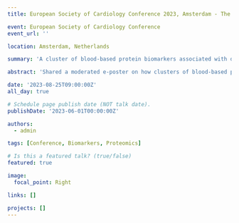 ```yaml
---
title: European Society of Cardiology Conference 2023, Amsterdam - The Netherlands

event: European Society of Cardiology Conference
event_url: ''

location: Amsterdam, Netherlands

summary: 'A cluster of blood-based protein biomarkers associated with decreased cerebral blood flow relates to future cardiovascular events in patients with cardiovascular disease (Moderated e-poster)'

abstract: 'Shared a moderated e-poster on how clusters of blood-based protein biomarkers, linked to reduced cerebral blood flow, predict cardiovascular events in patients with existing cardiovascular disease during ESC 2023.'

date: '2023-08-25T09:00:00Z'
all_day: true

# Schedule page publish date (NOT talk date).
publishDate: '2023-06-01T00:00:00Z'

authors:
  - admin

tags: [Conference, Biomarkers, Proteomics]

# Is this a featured talk? (true/false)
featured: true

image:
  focal_point: Right

links: []

projects: []
---
```

